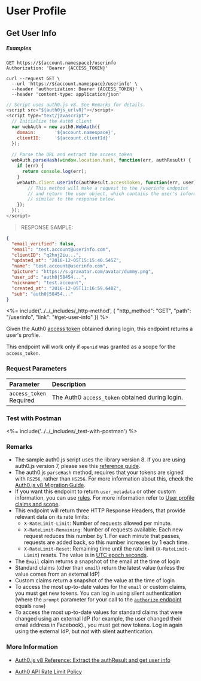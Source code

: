 # User Profile

## Get User Info

<h5 class="code-snippet-title">Examples</h5>

```http
GET https://${account.namespace}/userinfo
Authorization: 'Bearer {ACCESS_TOKEN}'
```

```shell
curl --request GET \
  --url 'https://${account.namespace}/userinfo' \
  --header 'authorization: Bearer {ACCESS_TOKEN}' \
  --header 'content-type: application/json'
```

```javascript
// Script uses auth0.js v8. See Remarks for details.
<script src="${auth0js_urlv8}"></script>
<script type="text/javascript">
  // Initialize the Auth0 client
  var webAuth = new auth0.WebAuth({
    domain:       '${account.namespace}',
    clientID:     '${account.clientId}'
  });
  
  // Parse the URL and extract the access_token
  webAuth.parseHash(window.location.hash, function(err, authResult) {
    if (err) {
      return console.log(err);
    }
    webAuth.client.userInfo(authResult.accessToken, function(err, user) {
        // This method will make a request to the /userinfo endpoint 
        // and return the user object, which contains the user's information, 
        // similar to the response below.
    });
  });
</script>
```

> RESPONSE SAMPLE:

```json
{
  "email_verified": false,
  "email": "test.account@userinfo.com",
  "clientID": "q2hnj2iu...",
  "updated_at": "2016-12-05T15:15:40.545Z",
  "name": "test.account@userinfo.com",
  "picture": "https://s.gravatar.com/avatar/dummy.png",
  "user_id": "auth0|58454...",
  "nickname": "test.account",
  "created_at": "2016-12-05T11:16:59.640Z",
  "sub": "auth0|58454..."
}
```

<%= include('../../_includes/_http-method', {
  "http_method": "GET",
  "path": "/userinfo",
  "link": "#get-user-info"
}) %>

Given the Auth0 [access token](/tokens/access-token) obtained during login, this endpoint returns a user's profile.

This endpoint will work only if `openid` was granted as a scope for the `access_token`.

### Request Parameters

| Parameter        | Description |
|:-----------------|:------------|
| `access_token` <br/><span class="label label-danger">Required</span> | The Auth0 `access_token` obtained during login. |

### Test with Postman

<%= include('../../_includes/_test-with-postman') %>

### Remarks

- The sample auth0.js script uses the library version 8. If you are using auth0.js version 7, please see this [reference guide](/libraries/auth0js/v7).
- The auth0.js `parseHash` method, requires that your tokens are signed with `RS256`, rather than `HS256`. For more information about this, check the [Auth0.js v8 Migration Guide](/libraries/auth0js/migration-guide#the-parsehash-method).
- If you want this endpoint to return `user_metadata` or other custom information, you can use [rules](/rules#api-authorization-add-claims-to-access-tokens). For more information refer to [User profile claims and scope](/api-auth/tutorials/adoption/scope-custom-claims).
- This endpoint will return three HTTP Response Headers, that provide relevant data on its rate limits:
  - `X-RateLimit-Limit`: Number of requests allowed per minute.
  - `X-RateLimit-Remaining`: Number of requests available. Each new request reduces this number by 1. For each minute that passes, requests are added back, so this number increases by 1 each time.
  - `X-RateLimit-Reset`: Remaining time until the rate limit (`X-RateLimit-Limit`) resets. The value is in [UTC epoch seconds](https://en.wikipedia.org/wiki/Unix_time).
- The `Email` claim returns a snapshot of the email at the time of login
- Standard claims (other than `email`) return the latest value (unless the value comes from an external IdP)
- Custom claims return a snapshot of the value at the time of login
- To access the most up-to-date values for the `email` or custom claims, you must get new tokens. You can log in using silent authentication (where the `prompt` parameter for your call to the [`authorize` endpoint](/api/authentication#authorization-code-grant) equals `none`)
- To access the most up-to-date values for standard claims that were changed using an external IdP (for example, the user changed their email address in Facebook)., you must get new tokens. Log in again using the external IdP, but *not* with silent authentication.

### More Information

- [Auth0.js v8 Reference: Extract the authResult and get user info](/libraries/auth0js#extract-the-authresult-and-get-user-info)

- [Auth0 API Rate Limit Policy](/policies/rate-limits)
